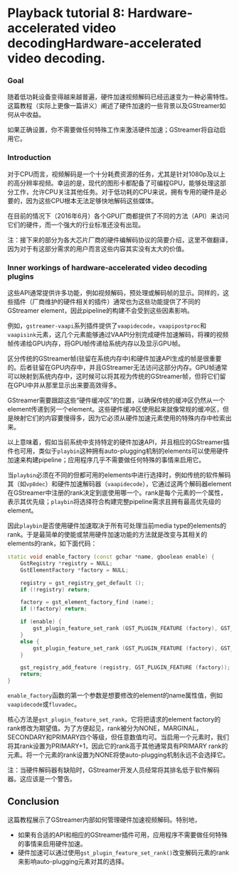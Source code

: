 # Playback tutorial 8: Hardware-accelerated video decodingHardware-accelerated video decoding.

### Goal

随着低功耗设备变得越来越普遍，硬件加速视频解码已经迅速变为一种必需特性。这篇教程（实际上更像一篇讲义）阐述了硬件加速的一些背景以及GStreamer如何从中收益。

如果正确设置，你不需要做任何特殊工作来激活硬件加速；GStreamer将自动启用它。

### Introduction

对于CPU而言，视频解码是一个十分耗费资源的任务，尤其是针对1080p及以上的高分辨率视频。幸运的是，现代的图形卡都配备了可编程GPU，能够处理这部分工作，允许CPU关注其他任务。对于低功耗的CPU来说，拥有专用的硬件是必要的，因为这些CPU根本无法足够快地解码这些媒体。

在目前的情况下（2016年6月）各个GPU厂商都提供了不同的方法（API）来访问它们的硬件，而一个强大的行业标准还没有出现。

注：接下来的部分为各大芯片厂商的硬件编解码协议的简要介绍，这里不做翻译，因为对于有这部分需求的用户而言这些内容其实没有太大的价值。

### Inner workings of hardware-accelerated video decoding plugins

这些API通常提供许多功能，例如视频解码，预处理或解码帧的显示。同样的，这些插件（厂商维护的硬件相关的插件）通常也为这些功能提供了不同的GStreamer element，因此pipeline的构建不会受到这些因素影响。

例如，`gstreamer-vaapi`系列插件提供了`vaapidecode`，`vaapipostproc`和`vaapisink`元素，这几个元素能够通过VAAPI分别完成硬件加速解码，将裸的视频帧传递给GPU内存，将GPU帧传递给系统内存以及显示GPU帧。

区分传统的GStreamer帧(驻留在系统内存中)和硬件加速API生成的帧是很重要的。后者驻留在GPU内存中，并且GStreamer无法访问这部分内存。GPU帧通常可以映射到系统内存中，这时候可以将其视为传统的GStreamer帧，但将它们留在GPU中并从那里显示出来要高效得多。

GStreamer需要跟踪这些“硬件缓冲区”的位置，以确保传统的缓冲区仍然从一个element传递到另一个element。这些硬件缓冲区使用起来就像常规的缓冲区，但是映射它们的内容要慢得多，因为它必须从硬件加速元素使用的特殊内存中检索出来。

以上意味着，假如当前系统中支持特定的硬件加速API，并且相应的GStreamer插件也可用，类似于`playbin`这种拥有auto-plugging机制的elements可以使用硬件加速来构建pipeline；应用程序几乎不需要做任何特殊的事情来启用它。

当`playbin`必须在不同的但都可用的elements中进行选择时，例如传统的软件解码其（如`vp8dec`）和硬件加速解码器（`vaapidecode`），它通过这两个解码器element在GStreamer中注册的rank决定到底使用哪一个。rank是每个元素的一个属性，表示其优先级；`playbin`将选择符合构建完整pipeline需求且拥有最高优先级的element。

因此`playbin`是否使用硬件加速取决于所有可处理当前media type的elements的rank。于是最简单的使能或禁用硬件加速功能的方法就是改变与其相关的elements的rank，如下面代码：

```c++
static void enable_factory (const gchar *name, gboolean enable) {
    GstRegistry *registry = NULL;
    GstElementFactory *factory = NULL;

    registry = gst_registry_get_default ();
    if (!registry) return;

    factory = gst_element_factory_find (name);
    if (!factory) return;

    if (enable) {
        gst_plugin_feature_set_rank (GST_PLUGIN_FEATURE (factory), GST_RANK_PRIMARY + 1);
    }
    else {
        gst_plugin_feature_set_rank (GST_PLUGIN_FEATURE (factory), GST_RANK_NONE);
    }

    gst_registry_add_feature (registry, GST_PLUGIN_FEATURE (factory));
    return;
}
```

`enable_factory`函数的第一个参数是想要修改的element的name属性值，例如`vaapidecode`或`fluvadec`。

核心方法是`gst_plugin_feature_set_rank`，它将把请求的element factory的rank修改为期望值。为了方便起见，rank被分为NONE，MARGINAL，SECONDARY和PRIMARY四个等级，但任意数值均可。当启用一个元素时，我们将其rank设置为PRIMARY+1，因此它的rank高于其他通常具有PRIMARY rank的元素。将一个元素的rank设置为NONE将使auto-plugging机制永远不会选择它。

注：当硬件解码器有缺陷时，GStreamer开发人员经常将其排名低于软件解码器。这应该是一个警告。

## Conclusion

这篇教程展示了GStreamer内部如何管理硬件加速视频解码。特别地，

- 如果有合适的API和相应的GStreamer插件可用，应用程序不需要做任何特殊的事情来启用硬件加速。
- 硬件加速可以通过使用`gst_plugin_feature_set_rank()`改变解码元素的rank来影响auto-plugging元素对其的选择。